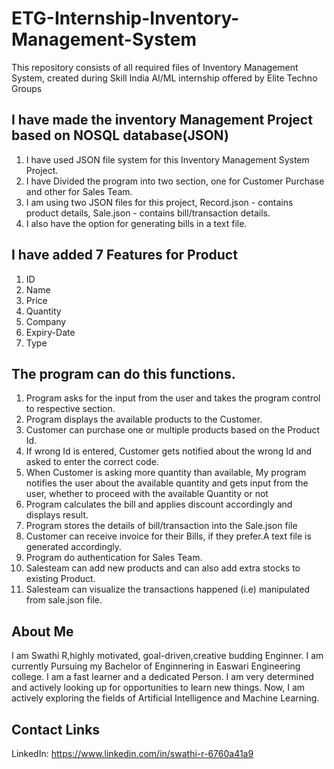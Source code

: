 # ETG-Internship-Inventory-Management-System
This repository consists of all required files of Inventory Management System, created during Skill India AI/ML internship offered by Elite Techno Groups

## I have made the inventory Management Project based on NOSQL database(JSON)
1) I have used JSON file system for this Inventory Management System Project.
2) I have Divided the program into two section, one for Customer Purchase and other for Sales Team.
3) I am using two JSON files for this project, Record.json - contains product details, Sale.json - contains bill/transaction details.
4) I also have the option for generating bills in a text file.

## I have added 7 Features for Product
1) ID
2) Name
3) Price
4) Quantity
5) Company
6) Expiry-Date
7) Type

## The program can do this functions.
1) Program asks for the input from the user and takes the program control to respective section.
2) Program displays the available products to the Customer.
3) Customer can purchase one or multiple products based on the Product Id.
4) If wrong Id is entered, Customer gets notified about the wrong Id and asked to enter the correct code.
5) When Customer is asking more quantity than available, My program notifies the user about the available quantity and gets input from the user, whether to proceed with the available Quantity or not
6) Program calculates the bill and applies discount accordingly and displays result.
7) Program stores the details of bill/transaction into the Sale.json file 
8) Customer can receive invoice for their Bills, if they prefer.A text file is generated accordingly.
9) Program do authentication for Sales Team.
10) Salesteam can add new products and can also add extra stocks to existing Product.
11) Salesteam can visualize the transactions happened (i.e) manipulated from sale.json file.

## About Me
I am Swathi R,highly motivated, goal-driven,creative budding Enginner. I am currently Pursuing my Bachelor of Enginnering in Easwari Engineering college. I am a fast learner and a dedicated Person. I am very determined and actively looking up for opportunities to learn new things. Now, I am actively exploring the fields of Artificial Intelligence and Machine Learning.

## Contact Links
LinkedIn: https://www.linkedin.com/in/swathi-r-6760a41a9

